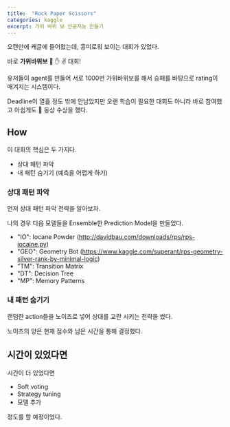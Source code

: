 ```yaml
---
title:  "Rock Paper Scissors"
categories: kaggle
excerpt: 가위 바위 보 인공지능 만들기
---
```

오랜만에 캐글에 들어왔는데, 흥미로워 보이는 대회가 있었다.

바로 **가위바위보** :punch: :hand: :v: 대회!

유저들이 agent를 만들어 서로 1000번 가위바위보를 해서 승패를 바탕으로 rating이 매겨지는 시스템이다.

Deadline이 열흘 정도 밖에 안남았지만 오랜 학습이 필요한 대회도 아니라 바로 참여했고 아쉽게도 :3rd_place_medal: 동상 수상을 했다.

## How
이 대회의 핵심은 두 가지다.
- 상대 패턴 파악
- 내 패턴 숨기기 (예측을 어렵게 하기)

### 상대 패턴 파악
먼저 상대 패턴 파악 전략을 알아보자.

나의 경우 다음 모델들을 Ensemble한 Prediction Model을 만들었다.
- "IO": Iocane Powder (http://davidbau.com/downloads/rps/rps-iocaine.py)
- "GEO": Geometry Bot (https://www.kaggle.com/superant/rps-geometry-silver-rank-by-minimal-logic)
- "TM": Transition Matrix
- "DT": Decision Tree 
- "MP": Memory Patterns 

### 내 패턴 숨기기
랜덤한 action들을 노이즈로 넣어 상대를 교란 시키는 전략을 썼다. 

노이즈의 양은 현재 점수와 남은 시간을 통해 결정했다.

## 시간이 있었다면
시간이 더 있었다면
- Soft voting
- Strategy tuning
- 모델 추가

정도를 할 예정이었다.

